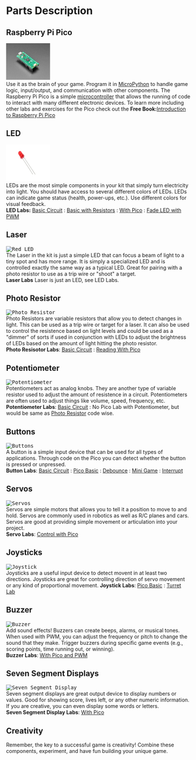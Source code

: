 # Parts Description


## Raspberry Pi Pico

<kbd><img src="http://github.com/javaplus/PicoProjects/raw/main/images/pico.jpg" alt="Raspberry Pi Pico" width="120" height="100"></img></kbd>  
Use it as the brain of your game. Program it in [MicroPython](https://micropython.org/) to handle game logic, input/output, and communication with other components.
The Raspberry Pi Pico is a simple [microcontroller](https://www.geeksforgeeks.org/microcontroller-and-its-types) that allows the running of code to interact with many different electronic devices. 
To learn more including other labs and exercises for the Pico check out the **Free Book:**[Introduction to Raspberry Pi Pico](https://hackspace.raspberrypi.com/books/micropython-pico/pdf/download)

## LED
<kbd><img src="http://github.com/javaplus/PicoProjects/raw/main/images/redled.webp" alt="Red LED" width="120" height="100"></img></kbd>  
LEDs are the most simple components in your kit that simply turn electricity into light.  You should have access to several different colors of LEDs.  LEDs can indicate game status (health, power-ups, etc.). Use different colors for visual feedback.    
**LED Labs:** [Basic Circuit](/labs/01_first_circuit.md) : [Basic with Resistors](/labs/02_resistor_intro.md) : [With Pico](/labs/07_blink_led.md) : [Fade LED with PWM](/labs/11_PWM_LED.md)

## Laser
<kbd><img src="http://github.com/javaplus/PicoProjects/raw/main/images/laser-diode.png" alt="Red LED" width="120" height="100"></img></kbd>  
The Laser in the kit is just a simple LED that can focus a beam of light to a tiny spot and has more range.  It is simply a specialized LED and is controlled exactly the same way as a typical LED.  Great for pairing with a photo resistor to use as a trip wire or "shoot" a target.   
**Laser Labs** Laser is just an LED, see LED Labs. 

## Photo Resistor
<kbd><img src="http://github.com/javaplus/PicoProjects/raw/main/images/photeresistor.png" alt="Photo Resistor" width="120" height="100"></img></kbd>   
Photo Resistors are variable resistors that allow you to detect changes in light.  This can be used as a trip wire or target for a laser.  It can also be used to control the resistence based on light levels and could be used as a "dimmer" of sorts if used in conjunction with LEDs to adjust the brightness of LEDs based on the amount of light hitting the photo resistor.  
**Photo Resisotor Labs**: [Basic Circuit](/labs/03_photo_resistor.md) : [Reading With Pico](/labs/14_adc_photoresistor.md)

## Potentiometer
<kbd><img src="http://github.com/javaplus/PicoProjects/raw/main/images/trimpot.png" alt="Potentiometer" width="120" height="100"></img></kbd>  
Potentiometers act as analog knobs. They are another type of variable resistor used to adjust the amount of resistence in a circuit.  Potentiometers are often used to adjust things like volume, speed, frequency, etc.   
**Potentiometer Labs**: [Basic Circuit](/labs/04_potentiometer.md) : No Pico Lab with Potentiometer, but would be same as [Photo Resistor](/labs/14_adc_photoresistor.md) code wise.

## Buttons
<kbd><img src="http://github.com/javaplus/PicoProjects/raw/main/images/button.jpg" alt="Buttons" width="120" height="100"></img></kbd>  
A button is a simple input device that can be used for all types of applications. Through code on the Pico you can detect whether the button is pressed or unpressed.  
**Button Labs**: [Basic Circuit](/labs/05_button_circuit.md) : [Pico Basic](/labs/08_button_control.md) : [Debounce](/labs/09_button_debounce.md)  : [Mini Game](/labs/16_button_led_reaction_time.md)  :  [Interrupt](/labs/10_button_interrupt.md)  

## Servos
<kbd><img src="http://github.com/javaplus/PicoProjects/raw/main/images/sg90.png" alt="Servos" width="120" height="100"></img></kbd>   
Servos are simple motors that allows you to tell it a position to move to and hold. Servos are commonly used in robotics as well as R/C planes and cars. Servos are good at providing simple movement or articulation into your project.  
**Servo Labs**: [Control with Pico](/labs/12_servo_control.md) 

## Joysticks
<kbd><img src="https://camo.githubusercontent.com/900edb5945a54ebb2774a1ffae85a3404396f6cf0471a64490d7beae10ff9ec6/68747470733a2f2f6d2e6d656469612d616d617a6f6e2e636f6d2f696d616765732f492f37314b4e68784b624e424c2e5f41435f53583432355f2e6a7067" alt="Joystick" width="100" height="100"></img></kbd>   
Joysticks are a useful input device to detect movent in at least two directions.  Joysticks are great for controlling direction of servo movement or any kind of proportional movement. 
**Joystick Labs**: [Pico Basic](/labs/Joystick_intro.md)  : [Turret Lab](/labs/turret.md)
## Buzzer
<kbd><img src="http://github.com/javaplus/PicoProjects/raw/main/images/buzzertop.jpg" alt="Buzzer" width="100" height="100"></img></kbd>  
Add sound effects! Buzzers can create beeps, alarms, or musical tones.  When used with PWM, you can adjust the frequency or pitch to change the sound that they make.  Trigger buzzers during specific game events (e.g., scoring points, time running out, or winning).  
**Buzzer Labs**: [With Pico and PWM](/labs/11b_Buzzer.md)

## Seven Segment Displays
<kbd><img src="http://github.com/javaplus/PicoProjects/raw/main/images/tm1637.jpeg" alt="Seven Segment Display" width="150" height="100"></img></kbd>  
Seven segment displays are great output device to display numbers or values.  Good for showing score, lives left, or any other numeric information.  If you are creative, you can even display some words or letters.   
**Seven Segment Display Labs**: [With Pico](/labs/15_seven_segment.md) 


## Creativity

Remember, the key to a successful game is creativity! Combine these components, experiment, and have fun building your unique game.





